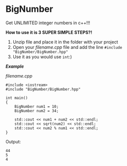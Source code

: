 # BigNumber
Get UNLIMITED integer numbers in c++!!!

**How to use it is 3 SUPER SIMPLE STEPS?!**


1. Unzip file and place it in the folder with your project
2. Open your _filename.cpp_ file and add the line <code>#include "BigNumber/BigNumber.hpp"</code>
3. Use it as you would use <code>int</code>:)

***Example***

_filename.cpp_

```
#include <iostream>
#include "BigNumber/BigNumber.hpp"

int main()
{
	BigNumber num1 = 10;
	BigNumber num2 = 34;
  
	std::cout << num1 + num2 << std::endl;
	std::cout << sqrt(num2) << std::endl;
	std::cout << num2 % num1 << std::endl;
}
 ```
 
 Output:
 ```
 44
 5
 4
 ```
